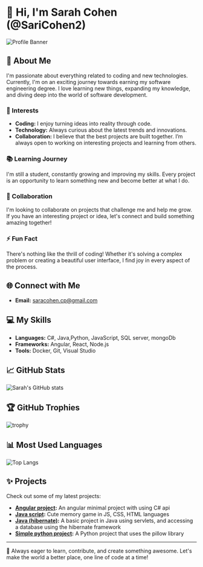 

# 👋 Hi, I'm Sarah Cohen (@SariCohen2)

![Profile Banner](https://www.google.com/imgres?q=%D7%AA%D7%9E%D7%95%D7%A0%D7%95%D7%AA%20%D7%A8%D7%A7%D7%A2%20%D7%9C%D7%9E%D7%97%D7%A9%D7%91%20%D7%A9%D7%9C%20%D7%9E%D7%AA%D7%9B%D7%A0%D7%AA&imgurl=https%3A%2F%2Fpickture.co.il%2Fwp-content%2Fuploads%2F2023%2F05%2F%25D7%25A8%25D7%25A7%25D7%25A2-%25D7%2599%25D7%25A4%25D7%2594-%25D7%259C%25D7%2594%25D7%2595%25D7%25A8%25D7%2593%25D7%2594-%25D7%2597%25D7%2599%25D7%25A0%25D7%259D-39-768x768.jpg&imgrefurl=https%3A%2F%2Fpickture.co.il%2F%25D7%25AA%25D7%259E%25D7%2595%25D7%25A0%25D7%2595%25D7%25AA-%25D7%25A8%25D7%25A7%25D7%25A2%25D7%2599%25D7%259D%2F&docid=qMlEZS3nCkvKAM&tbnid=53DCHZeSUtLhLM&vet=12ahUKEwj79JbY6f6IAxUVA9sEHdVaICIQM3oFCIMBEAA..i&w=768&h=768&hcb=2&ved=2ahUKEwj79JbY6f6IAxUVA9sEHdVaICIQM3oFCIMBEAA/1000x200?text=Welcome+to+my+GitHub+Profile!)

## 🚀 About Me

I'm passionate about everything related to coding and new technologies. Currently, I'm on an exciting journey towards earning my software engineering degree. I love learning new things, expanding my knowledge, and diving deep into the world of software development.

### 🌟 Interests
- **Coding:** I enjoy turning ideas into reality through code.
- **Technology:** Always curious about the latest trends and innovations.
- **Collaboration:** I believe that the best projects are built together. I’m always open to working on interesting projects and learning from others.

### 📚 Learning Journey
I'm still a student, constantly growing and improving my skills. Every project is an opportunity to learn something new and become better at what I do. 

### 🤝 Collaboration
I'm looking to collaborate on projects that challenge me and help me grow. If you have an interesting project or idea, let's connect and build something amazing together!

### ⚡ Fun Fact
There's nothing like the thrill of coding! Whether it's solving a complex problem or creating a beautiful user interface, I find joy in every aspect of the process.

## 🌐 Connect with Me
- **Email:** saracohen.cp@gmail.com

## 💻 My Skills
- **Languages:** C#, Java,Python, JavaScript, SQL server, mongoDb
- **Frameworks:** Angular, React, Node.js
- **Tools:** Docker, Git, Visual Studio

## 📈 GitHub Stats
![Sarah's GitHub stats](https://github-readme-stats.vercel.app/api?username=SariCohen2&show_icons=true&theme=radical)

## 🏆 GitHub Trophies
![trophy](https://github-profile-trophy.vercel.app/?username=SariCohen2&theme=onedark)

## 📊 Most Used Languages
![Top Langs](https://github-readme-stats.vercel.app/api/top-langs/?username=SariCohen2&layout=compact&theme=radical)

## ✨ Projects
Check out some of my latest projects:
- **[Angular project](https://github.com/SariCohen2/Angular_project_with_api):** An angular minimal project with using C# api
- **[Java script](https://github.com/SariCohen2/memoryGame):** Cute memory game in JS, CSS, HTML languages
- **[Java (hibernate)](https://github.com/SariCohen2/JavaProject):** A basic project in Java using servlets, and accessing a database using the hibernate framework
- **[Simple python project](https://github.com/SariCohen2/python_project):** A Python project that uses the pillow library

---

🌟 Always eager to learn, contribute, and create something awesome. Let's make the world a better place, one line of code at a time!

